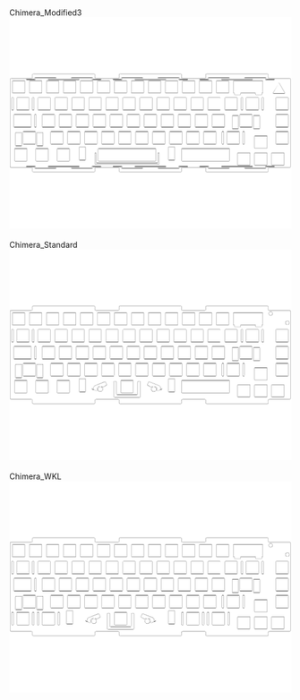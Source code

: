<br/>Chimera_Modified3<br/>![image](Chimera_Modified3.png)<br/>
<br/>Chimera_Standard<br/>![image](Chimera_Standard.png)<br/>
<br/>Chimera_WKL<br/>![image](Chimera_WKL.png)<br/>
